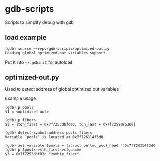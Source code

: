 # gdb-scripts
Scripts to simplify debug with gdb

## load example
```
(gdb) source ~/repo/gdb-scripts/optimized-out.py
Loading global optimized-out variables support.
```

Put it into `~/.gdbinit` for autoload

## optimized-out.py
Used to detect address of global optimized out variables

Example usage:
```
(gdb) p pools
$1 = <optimized out>

(gdb) p fibers
$2 = {tqh_first = 0x7f7253dbf000, tqh_last = 0x7f72590c6368}

(gdb) detect-symbol-address pools fibers
Variable `pools' is located at 0x7f726314f3d0

(gdb) set variable $pools = (struct palloc_pool_head *)0x7f726314f3d0
(gdb) p $pools->slh_first->cfg.name
$3 = 0x7f7253dbf02c "zombie_fiber"
```
